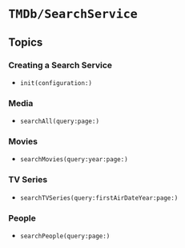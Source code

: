 # ``TMDb/SearchService``

## Topics

### Creating a Search Service

- ``init(configuration:)``

### Media

- ``searchAll(query:page:)``

### Movies

- ``searchMovies(query:year:page:)``

### TV Series

- ``searchTVSeries(query:firstAirDateYear:page:)``

### People

- ``searchPeople(query:page:)``
